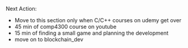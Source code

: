 Next Action:

- Move to this section only when C/C++ courses on udemy get over
- 45 min of comp4300 course on youtube
- 15 min of finding a small game and planning the development
- move on to blockchain_dev
